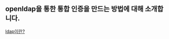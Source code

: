 ## openldap을 통한 통합 인증을 만드는 방법에 대해 소개합니다.

[ldap이란?](https://github.com/C0deWave/ldap_study/blob/master/study/ldap%EC%9D%B4%EB%9E%80.md)